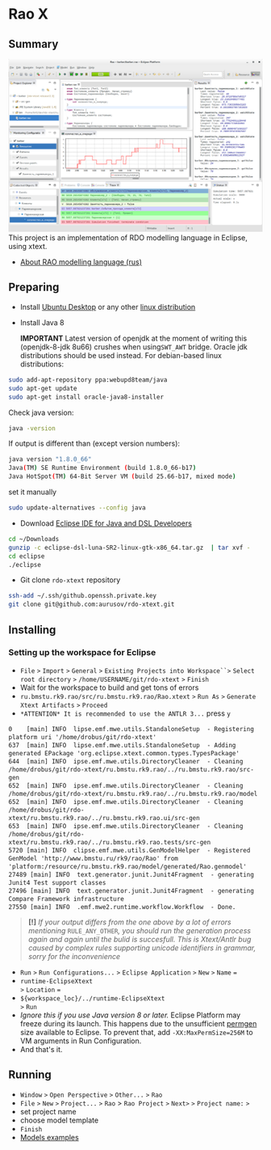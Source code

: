 # Rao X
## Summary
<img src=docs/rdo-xtext.png><img>
This project is an implementation of RDO modelling language in Eclipse, using xtext.
* [About RAO modelling language (rus)](http://www.rdostudio.com/help/help/rdo_lang_rus/html/rdo_intro.htm)

## Preparing
 * Install [Ubuntu Desktop](http://www.ubuntu.com/download/desktop/) or any other [linux distribution](http://www.linux.com/directory/Distributions/desktop)
 * Install Java 8

   **IMPORTANT** Latest version of openjdk at the moment of writing this (openjdk-8-jdk 8u66) crushes when using`SWT_AWT` bridge.
   Oracle jdk distributions should be used instead. For debian-based linux distributions:
```bash
sudo add-apt-repository ppa:webupd8team/java
sudo apt-get update
sudo apt-get install oracle-java8-installer
```
   Check java version:
```bash
java -version
```
   If output is different than (except version numbers):
```bash
java version "1.8.0_66"
Java(TM) SE Runtime Environment (build 1.8.0_66-b17)
Java HotSpot(TM) 64-Bit Server VM (build 25.66-b17, mixed mode)
```
   set it manually
```bash
sudo update-alternatives --config java
```
 * Download [Eclipse IDE for Java and DSL Developers](http://www.eclipse.org/downloads/packages/eclipse-ide-java-and-dsl-developers/lunasr2)
```bash
cd ~/Downloads
gunzip -c eclipse-dsl-luna-SR2-linux-gtk-x86_64.tar.gz  | tar xvf -
cd eclipse
./eclipse
```
 * Git clone `rdo-xtext` repository
```bash
ssh-add ~/.ssh/github.openssh.private.key
git clone git@github.com:aurusov/rdo-xtext.git
```
## Installing
### Setting up the workspace for Eclipse
* `File` `>` `Import` `>` `General` `>` `Existing Projects into Workspace``>` `Select root directory` `>` `/home/USERNAME/git/rdo-xtext` `>` `Finish`
* Wait for the workspace to build and get tons of errors
* `ru.bmstu.rk9.rao/src/ru.bmstu.rk9.rao/Rao.xtext` `>` `Run As` `>` `Generate Xtext Artifacts` `>` `Proceed`
* `*ATTENTION* It is recommended to use the ANTLR 3...` press `y`
```
0    [main] INFO  lipse.emf.mwe.utils.StandaloneSetup  - Registering platform uri '/home/drobus/git/rdo-xtext'
637  [main] INFO  lipse.emf.mwe.utils.StandaloneSetup  - Adding generated EPackage 'org.eclipse.xtext.common.types.TypesPackage'
644  [main] INFO  ipse.emf.mwe.utils.DirectoryCleaner  - Cleaning /home/drobus/git/rdo-xtext/ru.bmstu.rk9.rao/../ru.bmstu.rk9.rao/src-gen
652  [main] INFO  ipse.emf.mwe.utils.DirectoryCleaner  - Cleaning /home/drobus/git/rdo-xtext/ru.bmstu.rk9.rao/../ru.bmstu.rk9.rao/model
652  [main] INFO  ipse.emf.mwe.utils.DirectoryCleaner  - Cleaning /home/drobus/git/rdo-xtext/ru.bmstu.rk9.rao/../ru.bmstu.rk9.rao.ui/src-gen
653  [main] INFO  ipse.emf.mwe.utils.DirectoryCleaner  - Cleaning /home/drobus/git/rdo-xtext/ru.bmstu.rk9.rao/../ru.bmstu.rk9.rao.tests/src-gen
5720 [main] INFO  clipse.emf.mwe.utils.GenModelHelper  - Registered GenModel 'http://www.bmstu.ru/rk9/rao/Rao' from 'platform:/resource/ru.bmstu.rk9.rao/model/generated/Rao.genmodel'
27489 [main] INFO  text.generator.junit.Junit4Fragment  - generating Junit4 Test support classes
27496 [main] INFO  text.generator.junit.Junit4Fragment  - generating Compare Framework infrastructure
27550 [main] INFO  .emf.mwe2.runtime.workflow.Workflow  - Done.
```
>**[!]** *If your output differs from the one above by a lot of errors mentioning* `RULE_ANY_OTHER`*, you should run the generation process again and again until the bulid is succesfull. This is Xtext/Antlr bug caused by complex rules supporting unicode identifiers in grammar, sorry for the inconvenience*

* `Run` `>` `Run Configurations...` `>` `Eclipse Application` `>` `New` `>` `Name` `=`
 * `runtime-EclipseXtext`<br>`>` `Location` `=`
 * `${workspace_loc}/../runtime-EclipseXtext`<br>`>` `Run`
 * *Ignore this if you use Java version 8 or later.* Eclipse Platform may freeze during its launch. This happens due to the unsufficient [permgen](http://wiki.eclipse.org/FAQ_How_do_I_increase_the_permgen_size_available_to_Eclipse%3F) size available to Eclipse. To prevent that, add `-XX:MaxPermSize=256M` to VM arguments in Run Configuration.
* And that's it.

## Running
* `Window` `>` `Open Perspective` `>` `Other...` `>` `Rao`
* `File` `>` `New` `>` `Project...` `>` `Rao` > `Rao Project` `>` `Next>` `>` `Project name:` `>`
 * set project name<br>
 * choose model template<br>
* `Finish`
* [Models examples](https://github.com/aurusov/raox-models)
